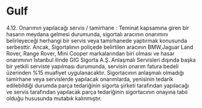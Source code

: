 # Gulf

4.12. Onarımın yapılacağı servis / tamirhane :
Teminat kapsamına giren bir hasarın meydana gelmesi durumunda, sigortalı aracının onarımını
belirleyeceği herhangi bir servis veya tamirhanede yaptırmak konusunda serbesttir.
Ancak, Sigortalının poliçede belirtilen aracının BMW,Jaguar Land Rover, Range Rover, Mini Cooper
markalarından biri olması ve hasar onarımının İstanbul ilinde GIG Sigorta A.Ş. Anlaşmalı
Servisleri dışında başka bir yetkili serviste yapılması durumunda, servisin onarım fatura bedeli
üzerinden %15 muafiyet uygulanacaktır.
Sigortacının anlaşmalı olmadığı tamirhane veya servislerde yapılacak onarımlarda, yenisinin tedarik
edilebildiği durumda parça tedariğinin sigorta şirketi tarafından yapılacağı ve servis tarafından
yapılacak parça tedariğinin sigortacının onayına tabii olduğu hususunda mutabık kalınmıştır.
